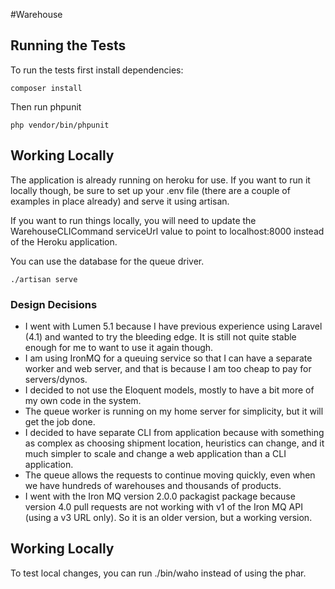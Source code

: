 #Warehouse
## Running the Tests
To run the tests first install dependencies:

```
composer install
```
Then run phpunit

```
php vendor/bin/phpunit
```

## Working Locally
The application is already running on heroku for use. If you want to run it locally though, be sure to set up your .env file (there are a couple of examples in place already) and serve it using artisan.

If you want to run things locally, you will need to update the WarehouseCLICommand serviceUrl value to point to localhost:8000 instead of the Heroku application.

You can use the database for the queue driver.

```
./artisan serve
```

### Design Decisions

* I went with Lumen 5.1 because I have previous experience using Laravel (4.1) and wanted to try the bleeding edge. It is still not quite stable enough for me to want to use it again though. 
* I am using IronMQ for a queuing service so that I can have a separate worker and web server, and that is because I am too cheap to pay for servers/dynos. 
* I decided to not use the Eloquent models, mostly to have a bit more of my own code in the system. 
* The queue worker is running on my home server for simplicity, but it will get the job done. 
* I decided to have separate CLI from application because with something as complex as choosing shipment location, heuristics can change, and it much simpler to scale and change a web application than a CLI application.
* The queue allows the requests to continue moving quickly, even when we have hundreds of warehouses and thousands of products. 
* I went with the Iron MQ version 2.0.0 packagist package because version 4.0 pull requests are not working with v1 of the Iron MQ API (using a v3 URL only). So it is an older version, but a working version.

## Working Locally
To test local changes, you can run ./bin/waho instead of using the phar.